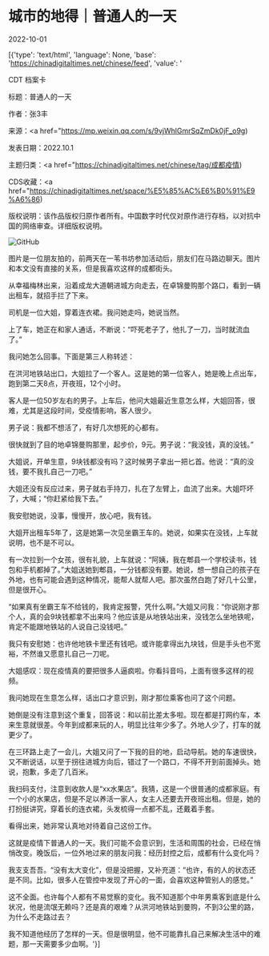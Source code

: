 # 城市的地得｜普通人的一天

2022-10-01

[{'type': 'text/html', 'language': None, 'base': 'https://chinadigitaltimes.net/chinese/feed', 'value': '

CDT 档案卡

标题：普通人的一天

作者：张3丰

来源：<a href="https://mp.weixin.qq.com/s/9vjWhlGmrSqZmDk0jF_o9g)

发表日期：2022.10.1

主题归类：<a href="https://chinadigitaltimes.net/chinese/tag/成都疫情)

CDS收藏：<a href="https://chinadigitaltimes.net/space/%E5%85%AC%E6%B0%91%E9%A6%86)

版权说明：该作品版权归原作者所有。中国数字时代仅对原作进行存档，以对抗中国的网络审查。详细版权说明。





![GitHub](https://chinadigitaltimes.net/chinese/files/2022/10/image-1664644908390.png)

图片是一位朋友拍的，前两天在一苇书坊参加活动后，朋友们在马路边聊天。图片和本文没有直接的关系，但是我喜欢这样的成都街头。

从幸福梅林出来，沿着成龙大道朝进城方向走去，在卓锦曼购那个路口，看到一辆出租车，就招手拦了下来。

司机是一位大姐，穿着连衣裙。我问她走吗，她说当然。

上了车，她正在和家人通话，不断说：“吓死老子了，他扎了一刀，当时就流血了。”

我问她怎么回事。下面是第三人称转述：

在洪河地铁站出口，大姐拉了一个客人。这是她的第一位客人，她是晚上点出车，跑到第二天8点，开夜班，12个小时。

客人是一位50岁左右的男子。上车后，他问大姐最近生意怎么样，大姐回答，很难，尤其是这段时间，受疫情影响，客人很少。

男子说：我都不想活了，有好几次想死的心都有。

很快就到了目的地卓锦曼购那里，起步价，9元。男子说：“我没钱，真的没钱。”

大姐说，开单生意，9块钱都没有吗？这时候男子拿出一把匕首。他说：“真的没钱，要不我扎自己一刀吧。”

大姐还没有反应过来，男子就右手持刀，扎在了左臂上，血流了出来。大姐吓坏了，大喊；“你赶紧给我下去。”

我安慰她说，没事，慢慢开，放心吧，我有钱。

大姐开出租车5年了，这是她第一次见坐霸王车的。她说，如果实在没钱，上车就说明，也不是不可以。

有一次拉到一个女孩，很有礼貌，上车就说：“阿姨，我在郫县一个学校读书，钱包和手机都掉了。”大姐送她到郫县，一分钱都没有要。她说，想一想自己的孩子在外地，也有可能会遇到这种情况，能帮人就帮人吧。那次虽然白跑了好几十公里，但是很开心。

“如果真有坐霸王车不给钱的，我肯定报警，凭什么啊。”大姐又问我：“你说刚才那个人，真的会9块钱都拿不出来吗？他应该是从地铁站出来，没钱怎么坐地铁呢，肯定不能跟地铁站的人说自己没钱吧。”

我只有安慰她：也许他地铁卡里还有钱吧。或许能拿得出九块钱，但是手头也不宽裕，不然谁又愿意扎自己一刀呢。

大姐感叹：现在疫情真的要把很多人逼疯啦。你看抖音吗，上面有很多这样的视频。

我问她现在生意怎么样，话出口才意识到，刚才那位乘客也问了这个问题。

她倒是没有注意到这个重复，回答说：和以前比差太多啦。现在都是打网约车，本来生意就很差。今年到成都来玩的人，明显比往年少多了。外地人少了，打车的就更少了。

在三环路上走了一会儿，大姐又问了一下我的目的地，启动导航。她的车速很快，又不断说话，以至于拐往进城方向后，错过了一个路口，不得不开到前面掉头。她说，抱歉，多走了几百米。

我扫码支付，注意到收款人是“xx水果店”。我猜，这是一个很普通的成都家庭。有一个小的水果店，但是不足以养活一家人，女主人还要去开夜班出租。但是，她的打扮挺讲究，穿着长的连衣裙，头发梳得一点都不乱，还戴着手套。

看得出来，她非常认真地对待着自己这份工作。

这就是疫情下普通人的一天。我们可能不会意识到，生活和周围的社会，已经在悄悄改变。晚饭后，一位外地过来的朋友问我：经历封控之后，成都有什么变化吗？

我支支吾吾。“没有太大变化”，但是没把握，又补充道：“也许，有的人的状态还是不同。比如，很多人在管控中发现了开心的一面，会喜欢这种管别人的感觉。”

这不全面。也许每个人都有不易觉察的变化。我不知道那个中年男乘客到底是什么状况，他是流氓无赖吗？还是真的艰难？从洪河地铁站到曼购，不到3公里的路，为什么不走路过去？

我不知道他经历了怎样的一天。但是很明显，他不可能靠扎自己来解决生活中的难题，那一天需要多少血啊。'}]